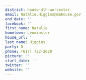 ```yaml
---
district: house-4th-worcester
email: Natalie.Higgins@mahouse.gov
end_date: ''
facebook: ''
first_name: Natalie
hometown: Leominster
house_url: ''
last_name: Higgins
party: D
phone: (617) 722-2020
picture: ''
start_date: ''
twitter: ''
website: ''
---
```

